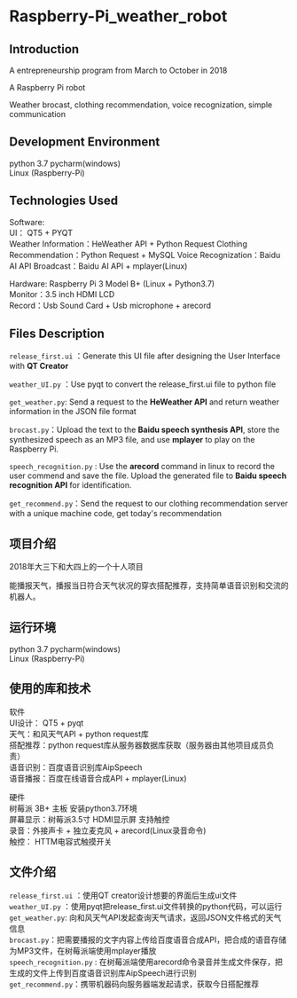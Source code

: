 # Raspberry-Pi_weather_robot


Introduction
----
A entrepreneurship program from March to October in 2018

A Raspberry Pi robot 

Weather brocast, clothing recommendation, voice recognization, simple communication

Development Environment
---
python 3.7 
pycharm(windows)  
Linux (Raspberry-Pi)  

Technologies Used
----
Software:  
UI： QT5 + PYQT  
Weather Information：HeWeather API  + Python Request 
Clothing Recommendation：Python Request  + MySQL
Voice Recognization：Baidu AI API
Broadcast：Baidu AI API + mplayer(Linux)  


Hardware:
Raspberry Pi 3 Model B+ (Linux + Python3.7)  
Monitor：3.5 inch HDMI LCD  
Record：Usb Sound Card + Usb microphone + arecord 



Files Description
----
`release_first.ui`  ：Generate this UI file after designing the User Interface with **QT Creator** 

`weather_UI.py` ：Use pyqt to convert the release_first.ui file to python file

`get_weather.py`: Send a request to the **HeWeather API** and return weather information in the JSON file format

`brocast.py`：Upload the text to the **Baidu speech synthesis API**, store the synthesized speech as an MP3 file, and use **mplayer** to play on the Raspberry Pi.  

`speech_recognition.py` : Use the **arecord** command in linux to record the user commend and save the file. Upload the generated file to **Baidu speech recognition API** for identification.  

`get_recommend.py`：Send the request to our clothing recommendation server with a unique machine code, get today's recommendation



项目介绍
----
2018年大三下和大四上的一个十人项目  

能播报天气，播报当日符合天气状况的穿衣搭配推荐，支持简单语音识别和交流的机器人。

运行环境
---
python 3.7 
pycharm(windows)  
Linux (Raspberry-Pi)  

使用的库和技术
----
软件  
UI设计： QT5 + pyqt  
天气：和风天气API  + python request库  
搭配推荐：python request库从服务器数据库获取（服务器由其他项目成员负责）  
语音识别：百度语音识别库AipSpeech  
语音播报：百度在线语音合成API + mplayer(Linux)  


硬件  
树莓派 3B+ 主板  安装python3.7环境  
屏幕显示：树莓派3.5寸 HDMI显示屏 支持触控  
录音：外接声卡 + 独立麦克风 + arecord(Linux录音命令)  
触控： HTTM电容式触摸开关  


文件介绍
----
`release_first.ui`  ：使用QT creator设计想要的界面后生成ui文件  
`weather_UI.py` ：使用pyqt把release_first.ui文件转换的python代码，可以运行
`get_weather.py`: 向和风天气API发起查询天气请求，返回JSON文件格式的天气信息  
`brocast.py`：把需要播报的文字内容上传给百度语音合成API，把合成的语音存储为MP3文件，在树莓派端使用mplayer播放  
`speech_recognition.py` : 在树莓派端使用arecord命令录音并生成文件保存，把生成的文件上传到百度语音识别库AipSpeech进行识别  
`get_recommend.py`：携带机器码向服务器端发起请求，获取今日搭配推荐





